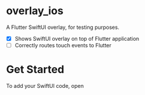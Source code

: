 # overlay_ios

A Flutter SwiftUI overlay, for testing purposes. 

- [x] Shows SwiftUI overlay on top of Flutter application
- [ ] Correctly routes touch events to Flutter

# Get Started

To add your SwiftUI code, open 
